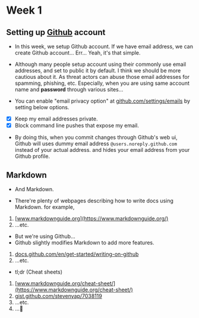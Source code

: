 # Week 1

## Setting up [Github](https://github.com) account

* In this week, we setup Github account.
  If we have email address, we can create Github account...
  Err... Yeah, it's that simple.

* Although many people setup account using their commonly use email addresses,
  and set to public it by default.
  I think we should be more cautious about it.
  As threat actors can abuse those email addresses for spamming, phishing, etc.
  Especially, when you are using same account name and <B>password</B> through various sites...

* You can enable "email privacy option" at [github.com/settings/emails](https://github.com/settings/emails)
  by setting below options.

- [x] Keep my email addresses private.
- [x] Block command line pushes that expose my email.

* By doing this, when you commit changes through Github's web ui,
  Github will uses dummy email address `@users.noreply.github.com`
  instead of your actual address.
  and hides your email address from your Github profile.

## Markdown

* And Markdown.

* There're plenty of webpages describing how to write docs using Markdown.
  for example,

1. [www.markdownguide.org](https://www.markdownguide.org/)
2. ...etc.

* But we're using Github...
* Github slightly modifies Markdown to add more features.

1. [docs.github.com/en/get-started/writing-on-github](https://docs.github.com/en/get-started/writing-on-github)
2. ...etc.

* tl;dr (Cheat sheets)

1. [www.markdownguide.org/cheat-sheet/](https://www.markdownguide.org/cheat-sheet/)
2. [gist.github.com/stevenyap/7038119](https://gist.github.com/stevenyap/7038119)
3. ...etc.
4. ...🚀
